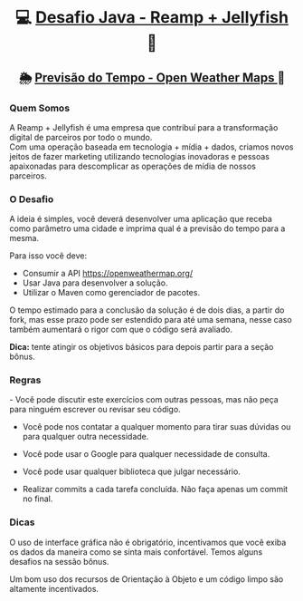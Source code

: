 <h1 align="center">
     💻 <a href="https://www.reamp.com.br/" alt=""> Desafio Java - Reamp + Jellyfish </a> 🎲
</h1>
<h2 align="center">
     🌦️️ <a href="https://openweathermap.org/" alt="programa de previsão do tempo"> Previsão do Tempo - Open Weather Maps </a> 🌈
</h2>

<h3>Quem Somos</h3>
<p>
     A Reamp + Jellyfish é uma empresa que contribuí para a transformação digital de parceiros por todo o mundo. 
     <br>
     Com uma operação baseada em tecnologia + mídia + dados, criamos novos jeitos de fazer marketing utilizando tecnologias inovadoras e pessoas apaixonadas para descomplicar as operações de mídia de nossos parceiros.
</p>

<h3>O Desafio</h3>
A ideia é simples, você deverá desenvolver uma aplicação que receba como parâmetro uma cidade e imprima qual é a previsão do tempo para a mesma. 

Para isso você deve:
- Consumir a API https://openweathermap.org/ 
- Usar Java para desenvolver a solução.
- Utilizar o Maven como gerenciador de pacotes.


O tempo estimado para a conclusão da solução é de dois dias, a partir do fork, mas esse prazo pode ser estendido para até uma semana, nesse caso também aumentará o rigor com que o código será avaliado.

<b>Dica:</b> tente atingir os objetivos básicos para depois partir para a seção bônus.
</p>

<h3>Regras</h3>
- Você pode discutir este exercícios com outras pessoas, mas não peça para ninguém escrever ou revisar seu código.

- Você pode nos contatar a qualquer momento para tirar suas dúvidas ou para qualquer outra necessidade.

- Você pode usar o Google para qualquer necessidade de consulta.

- Você pode usar qualquer biblioteca que julgar necessário.

- Realizar commits a cada tarefa concluída. Não faça apenas um commit no final.

<h3>Dicas</h3>
<p>O uso de interface gráfica não é obrigatório, incentivamos que você exiba os dados da maneira como se sinta mais confortável. Temos alguns desafios na sessão bônus. </p>
<p>
Um bom uso dos recursos de Orientação à Objeto e um código limpo são altamente incentivados.
</p>

